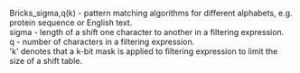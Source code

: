 Bricks_sigma,q(k) - pattern matching algorithms for different alphabets, e.g. protein sequence or English text.\
sigma - length of a shift one character to another in a filtering expression.\
q - number of characters in a filtering expression.\
'k' denotes that a k-bit mask is applied to filtering expression to limit the size of a shift table.
